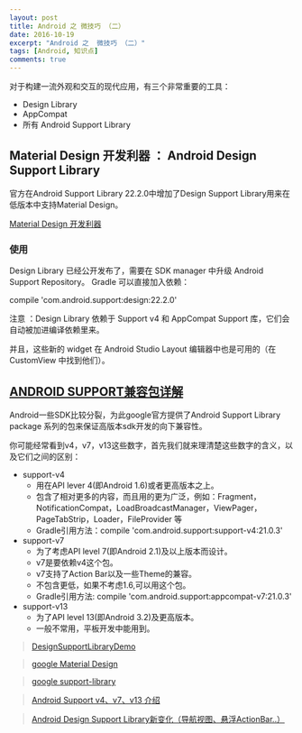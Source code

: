 ```yaml
---
layout: post
title: Android 之 微技巧 （二）
date: 2016-10-19
excerpt: "Android 之  微技巧 （二）"
tags: [Android, 知识点]
comments: true
---
```


对于构建一流外观和交互的现代应用，有三个非常重要的工具：

- Design Library
- AppCompat
- 所有 Android Support Library

## Material Design 开发利器 ： Android Design Support Library

官方在Android Support Library 22.2.0中增加了Design Support Library用来在低版本中支持Material Design。

[Material Design 开发利器](http://www.open-open.com/lib/view/open1433490948291.html)

### 使用
Design Library 已经公开发布了，需要在 SDK manager 中升级 Android Support Repository。  Gradle 可以直接加入依赖：

compile 'com.android.support:design:22.2.0'

注意 ：Design Library 依赖于 Support v4 和 AppCompat Support 库，它们会自动被加进编译依赖里来。

并且，这些新的 widget 在 Android Studio Layout 编辑器中也是可用的（在 CustomView 中找到他们）。

## [ANDROID SUPPORT兼容包详解 ](http://stormzhang.com/android/2015/03/29/android-support-library/)

Android一些SDK比较分裂，为此google官方提供了Android Support Library package 系列的包来保证高版本sdk开发的向下兼容性。

你可能经常看到v4，v7，v13这些数字，首先我们就来理清楚这些数字的含义，以及它们之间的区别：

- support-v4
    - 用在API lever 4(即Android 1.6)或者更高版本之上。
    - 包含了相对更多的内容，而且用的更为广泛，例如：Fragment，NotificationCompat，LoadBroadcastManager，ViewPager，PageTabStrip，Loader，FileProvider 等
    - Gradle引用方法：compile 'com.android.support:support-v4:21.0.3'
- support-v7
    - 为了考虑API level 7(即Android 2.1)及以上版本而设计。
    - v7是要依赖v4这个包。
    - v7支持了Action Bar以及一些Theme的兼容。
    - 不包含更低，如果不考虑1.6,可以用这个包。
    - Gradle引用方法: compile 'com.android.support:appcompat-v7:21.0.3'
- support-v13
    - 为了API level 13(即Android 3.2)及更高版本。
    - 一般不常用，平板开发中能用到。


> [DesignSupportLibraryDemo](https://github.com/xuyisheng/DesignSupportLibraryDemo)

> [google Material Design](https://www.google.com/design/spec/layout/structure.html#)

> [google support-library](https://developer.android.com/topic/libraries/support-library/features.html)

> [Android Support v4、v7、v13 介绍](http://blog.csdn.net/sunpeng1117/article/details/20696425)

> [Android Design Support Library新变化（导航视图、悬浮ActionBar..）](http://www.open-open.com/lib/view/open1433473787104.html)
